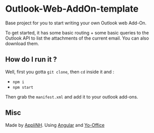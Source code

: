 # Outlook-Web-AddOn-template

Base project for you to start writing your own Outlook web Add-On.

To get started, it has some basic routing + some basic queries to the Outlook API to list the attachments of the current email.
You can also download them.

## How do I run it ?

Well, first you gotta `git clone`, then `cd` inside it and :

- `npm i`
- `npm start`

Then grab the `manifest.xml` and add it to your outlook add-ons.

## Misc

Made by [AppliNH](https://github.com/AppliNH).
Using [Angular](https://github.com/angular) and [Yo-Office](https://github.com/OfficeDev/generator-office)
